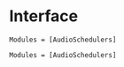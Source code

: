 # Interface

```@index
Modules = [AudioSchedulers]
```

```@autodocs
Modules = [AudioSchedulers]
```
